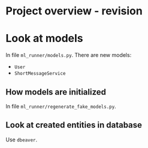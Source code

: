 # Project overview - revision

# Look at models

In file `ml_runner/models.py`. There are new models:
* `User`
* `ShortMessageService`

## How models are initialized
In file `ml_runner/regenerate_fake_models.py`.

## Look at created entities in database
Use `dbeaver`.
